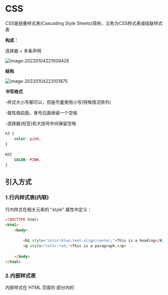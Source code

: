 

# CSS

CSS是层叠样式表(Cascading Style Sheets)简称，又称为CSS样式表或级联样式表



**构成：**

选择器 + 多条声明

![image-20220104221009426](https://gitee.com/kevinyong/kevin-gallery/raw/master/image-20220104221009426.png)



**结构**

![image-20220104223101875](https://gitee.com/kevinyong/kevin-gallery/raw/master/image-20220104223101875.png)



**书写格式**

-样式大小写都可以，但是尽量使用小写(特殊情况除外)

-属性值前面，冒号后面保留一个空格

-选择器(标签)和大括号中间保留空格

```css
h3 {
    color: pink;
}

H3{
    COLOR: PINK;
}
```



## 引入方式

### 1.行内样式表(内联)

行内样式在相关元素的 "style" 属性中定义：

```html
<!DOCTYPE html>
<html>
    <body>

        <h1 style="color:blue;text-align:center;">This is a heading</h1>
        <p style="color:red;">This is a paragraph.</p>

    </body>
</html>
```





### 2.内部样式表

内部样式在 HTML 页面的 <head> 部分内的 <style> 元素中进行定义：

```html
<!DOCTYPE html>
<html>
    <head>
        <style>
            body {
              background-color: linen;
            }

            h1 {
              color: maroon;
              margin-left: 40px;
            } 
        </style>
    </head>
    <body>

        <h1>This is a heading</h1>
        <p>This is a paragraph.</p>

    </body>
</html>
```



### 3.外部样式表

外部样式在 HTML 页面 <head> 部分内的 <link> 元素中进行定义：

```html
<!DOCTYPE html>
<html>
    <head>
        <link rel="stylesheet" type="text/css" href="mystyle.css">
    </head>
    <body>

        <h1>This is a heading</h1>
        <p>This is a paragraph.</p>

    </body>
</html>
```





## CSS三大特性：

**(1)层叠性：**

相同选择器给设置相同样式，此时最后设置的样式覆盖前面的样式

```css
div {
	color: red;
}

div {
    color: green;/*覆盖之前的样式*/
}
```



**(2)继承性：**

子标签会继承父标签*某些*样式，如文本颜色、字号

```css
div{
    color: pink;/*子标签字体颜色会变为粉色*/
}


<div>
	<p>继承</p>
</div>
```

```
一般继承(text- , font- , line- 开头的元素)
```



**继承性还用在行高的设置上面:**

后面不带单位，代表***行高就为前面字体大小乘以该小数***

```css
body {
    font: 12px/1.5 'Microsoft YaHei';/*此处1.5没有带单位，代表了子元素行高为：子元素fontsize × 1.5 */
}

/*子元素p*/
p {
    font-size: 14px;/*此时子元素真正的行高为14 × 1.5*/
}
```



**(3)优先级**

归纳起来就是选择器越精确，越靠近选择的标签，则优先级越高

![image-20220106162750778](https://gitee.com/kevinyong/kevin-gallery/raw/master/image-20220106162750778.png)

```css
div {
    color: pink!important/*优先级最高*/
}
```



**复合选择器权重会叠加：**

```css
/*权重为 0,0,0,1 +0,0,0,1 = 0,0,0,2*/
ul li{
    color: green;
}
```

![image-20220106164328349](https://gitee.com/kevinyong/kevin-gallery/raw/master/image-20220106164328349.png)





## 一.选择器

**选择器作用**

选择特定标签，然后将属性值赋给对应标签



### 1.基础选择器

#### (1)标签(元素)选择器

元素选择器根据元素名称来选择 HTML 元素。

在这里，页面上的所有 <p> 元素都将居中对齐，并带有红色文本颜色：

```css
p {
  text-align: center;
  color: red;
}
```



#### (2)类选择器

类选择器选择有特定 class 属性的 HTML 元素。

如需选择拥有特定 class 的元素，请写一个句点（.）字符，后面跟类名。

```css
//在此例中，所有带有 class="center" 的 HTML 元素将为红色且居中对齐：
.center {
  text-align: center;
  color: red;
}
```

```css
您还可以指定只有特定的 HTML 元素会受类的影响。

实例
//在这个例子中，只有具有 class="center" 的 <p> 元素会居中对齐：
p.center {
  text-align: center;
  color: red;
}
```



**HTML 元素也可以引用多个类。**

```html
<!--在这个例子中，<p> 元素将根据 class="center" 和 class="large" 进行样式设置：-->
 
<p class="center large">这个段落引用两个类。</p>
```

<font color="red">多类名机制可以很好地将一些共有特性抽离出来，类似于java的类</font>





#### (3)id选择器

id 选择器使用 HTML 元素的 id 属性来选择特定元素。

元素的 id 在页面中是**唯一**的，因此 id 选择器用于选择一个**唯一的元素**！

要选择具有特定 id 的元素，请写一个井号（＃），后跟该元素的 id。

```css
//这条 CSS 规则将应用于 id="para1" 的 HTML 元素：

#para1 {
  text-align: center;
  color: red;
}
```

```
注意：id名称不能以数字开头
```



#### (4)通配符选择器



```css
* {
    color: red;
}
/*将所有元素都修改样式*/
```





### 2.复合选择器

#### (1)后代选择器

又称为包含选择器，可以选择父元素里面子元素。其写法就是把外层标签写在前面，内层标签写在后面，中间用空格分隔。

```css
元素1 元素2 {
    样式声明
}
```



#### (2)子选择器

只选择作为元素**最近的一级子元素**，简单理解就是选择亲儿子元素

```css
元素1 > 元素2 {
    样式声明
}
```



#### (3)并集选择器

```css
元素一,
元素二{
    color: pink;
}
```

```
并集选择器喜欢竖着写
```









### 3.伪类选择器

伪类用于定义元素的特殊状态。

例如，它可以用于：

- 设置鼠标悬停在元素上时的样式
- 为已访问和未访问链接设置不同的样式
- 设置元素获得焦点时的样式



```css
/* 未访问的链接 */
a:link {
  color: #FF0000;
}

/* 已访问的链接 */
a:visited {
  color: #00FF00;
}

/* 鼠标悬停链接 */
a:hover {
  color: #FF00FF;
}

/* 已选择的链接 */
a:active {
  color: #0000FF;
}
```

<font color="red">**注意：**`a:hover` 必须在 CSS 定义中的 `a:link` 和 `a:visited` 之后，才能生效！`a:active` 必须在 CSS 定义中的 `a:hover` 之后才能生效！伪类名称对大小写不敏感。`LVHA`</font>

#### 伪类和 CSS 类

伪类可以与 CSS 类结合使用：

当您将鼠标悬停在例子中的链接上时，它会改变颜色：

```css
a.highlight:hover {
  color: #ff0000;
}
```

#### 伪类和元素

在 <div> 元素上使用 :hover 伪类的实例：

```css
div:hover {
  background-color: blue;
}
```



#### CSS - :first-child 伪类

:first-child 伪类与指定的元素匹配：该元素是另一个元素的第一个子元素。

```
口诀：  `:first-child` 前面是A就代表匹配首个A的。。。
```



匹配首个 <p> 元素

在下面的例子中，选择器匹配作为任何元素的第一个子元素的任何 <p> 元素：

```css
p:first-child {
  color: blue;
}
```



**匹配所有 <p> 元素中的首个 <i> 元素**

在下面的例子中，选择器匹配所有 <p> 元素中的第一个 <i> 元素：

```css
p i:first-child {
  color: blue;
}
```



#### :focus伪类选择器

用于**选取获得焦点的表单元素**(谁获得焦点，谁调用)，往往input标签类元素才能获取焦点，所以常用在input上

```css
input:focus {
    background-color: yellow;
}
```



#### 关于表单伪类选择器

![image-20220118185737134](https://gitee.com/kevinyong/kevin-gallery/raw/master/image-20220118185737134.png)



## 二、基本属性

### 1.字体属性

**定义字体：**

```css
/*会按顺序匹配字体，电脑不存在则依次往后*/
body {
    font-family: "微软雅黑",Arial,sans-serif;
}
```

**文字大小**

```css
font-size: 20px;
```

**字体粗细**

```css
font-weight: normal(400)|bold(700)|../*也可以跟数字(100-900)，不用带单位*/
```

**文字样式：**

```css
font-style: italic;/*斜体*/
font-style: normal;/*使倾斜字体变正常*/
```



#### **复合写法：**

严格按照顺序书写，size 和 family不允许省略

```css
/*font: font-style font-weight font-size/line-height font-family*/
font: italic 700 60px '微软雅黑'
```



### 2.文本属性

**文本颜色：**

```css
div {
    color: red;/#FF0000;/rgb(255.0.0);/*三种表示形式*/
}
```

| 表示         | 属性值                    |
| ------------ | ------------------------- |
| 预定于颜色值 | red,green,blue            |
| 十六进制     | #FF0000 , #FF6600 #29D794 |
| RGB代码      | rgb(255.0.0)              |



**对齐文本：**

让对应容器内的文字中间对齐

```css
text-align: center；
```

| 属性值 | 释义     |
| ------ | -------- |
| left   | 左对齐   |
| right  | 右对齐   |
| center | 居中对齐 |



**装饰文本：**

```css
text-decoration: 
```

| 属性值       | 描述                   |
| ------------ | ---------------------- |
| none         | 默认                   |
| underline    | 下划线，连接自带下划线 |
| overline     | 上划线                 |
| line-through | 删除线                 |



**文本缩进**

```css
text-indent: 10px;/*首行缩进*/
```

也可以取负值，就是往-x轴缩进



<font color="red">可以使用em作为单位，1em = 16px(1em代表一个文字大小)</font>

**行间距:**

```css
line-height: 10px;
```

![image-20220105175439130](https://gitee.com/kevinyong/kevin-gallery/raw/master/image-20220105175439130.png)

当然也可以用下面写法

```css
font: 16px/28px;/*代表文字大小为16，行间距为28*/
```



**当把行高和块高设置为相同值是，内容文字就能够垂直居中**

```css
a {
    display: block;
    width: 190px;
    height: 48px;
    line-height: 48px;

}
```

![image-20220106124755814](https://gitee.com/kevinyong/kevin-gallery/raw/master/image-20220106124755814.png)

**文字阴影：**

```css
text-shadow: h-shadow v-shadow blur color;
```



| 值       | 描述               |
| -------- | ------------------ |
| h-shadow | 必需，水平阴影位置 |
| v-shadow | 必需，垂直阴影位置 |
| blur     | 可选，模糊距离     |
| color    | 可选，阴影颜色     |



### 3.背景属性

**(1)背景颜色：**

```css
background-color: transparent|color/*transparent是透明*/
```

**(2)背景图片：**

```css
background-image: url(images/logo.png);
```

**(3)背景平铺：**

平铺就是或让图片重复以至占满整个容器。

默认情况，背景图片是平铺的

```css
background-repeat: repeat | 
                    no-repeat | 
                    repeat-x | 沿着x轴平铺
                    repeat-y沿着y轴平铺
```

**(4)背景图片位置：**

通常插入图标或者其他的图片不适用img标签而是background-image，因为容易控制坐标

```css
background-position: x y;

/*方位*/
background-position: center top;//可以变换顺序

/*精确坐标*/
background-position: 50px 20px(x y轴)
```

| 参数值   | 说明                                                    |
| -------- | ------------------------------------------------------- |
| length   | 百分数 \| 浮点数字和单位标识符组成的长度值              |
| position | top \| center \| bottom \|left \| center \| right方位词 |

*如果只指定了一个方位名词，另一个值省略，则第二个值默认就是居中对齐*

![image-20220106133142511](https://gitee.com/kevinyong/kevin-gallery/raw/master/image-20220106133142511.png)



**(5)背景图像固定(附着)**

```css
background-attachment: scroll /*随着内容滚动*/
					   | fixed;/*固定*/
```



**(6)背景复合写法：**

没有特定书写顺序，一般习惯性约定顺序

```css
background: 背景颜色 背景图片地址 背景平铺 背景图像滚动 背景图片位置
```



**(7)背景色半透明：**

```css
background: rgba(0,0,0,0.3);/*透明度从0-1*/
```

也可以通过opacity属性实现:

```css
opacity: 0.1;
```



**(8)背景图片尺寸**

``` 
background-size: length |
				percentage |
				cover |
				contain |
```

| 值         | 描述                                                         |
| ---------- | ------------------------------------------------------------ |
| length     | 设置背景图片高度和宽度。第一个值设置宽度，第二个值设置的高度。如果只给出一个值，第二个是设置为 **auto**(自动) |
| percentage | 将计算相对于背景定位区域的百分比。第一个值设置宽度，第二个值设置的高度。如果只给出一个值，第二个是设置为"auto(自动)" |
| cover      | 此时会保持图像的纵横比并将图像缩放成将完全覆盖背景定位区域的最小大小。(图片会被裁剪) |
| contain    | 此时会保持图像的纵横比并将图像缩放成将适合背景定位区域的最大大小。(图片不会被裁剪) |



### 4.元素显示、隐藏

**方法一**

```css
display: none;//隐藏元素，不再占有原来位置
		block;//显示元素（转换为块级元素）
		table;//转换为块级元素，并且一行显示
```



**方法二**

```css
visibility: hidden;//隐藏元素，但是继续占有原位置
			visible;//元素可视
```

![image-20220112150954731](https://gitee.com/kevinyong/kevin-gallery/raw/master/image-20220112150954731.png)



**方法三：**

```css
overflow: hidden;//溢出部分隐藏
		  visible;//溢出的照常显示
		  auto;//只有溢出才显示滚动条
		  scroll;//不管是否溢出，添加滚动条
```

![image-20220112151427440](https://gitee.com/kevinyong/kevin-gallery/raw/master/image-20220112151427440.png)

### 5.鼠标样式

```css
li {
    cursor: pointer;
}
```

| 属性值      | 描述 |
| ----------- | ---- |
| default     | 默认 |
| pointer     | 小手 |
| move        | 移动 |
| text        | 文本 |
| not-allowed | 禁止 |

### 6.表单相关操作

表单输入框默认点击会出现蓝色轮库线，使用：

```css
input {
    outline: none;//去除轮廓线
}
```

![image-20220113143005784](https://gitee.com/kevinyong/kevin-gallery/raw/master/image-20220113143005784.png)

去掉textarea的自由拖拽区域

```css
textarea {
    resize: none;
}
```

![image-20220113143314040](https://gitee.com/kevinyong/kevin-gallery/raw/master/image-20220113143314040.png)

### 7.vertival-align

该属性常常用于设置图片或者表单（行内块元素）和**文字垂直对齐**。

*只针对行内元素和行内块元素*

```css
vertival-align: baseline|/*元素放置在父元素基线上*/
				top|/*把元素顶端与行中最高元素顶端对齐*/
				middle|/*把此元素放置在父元素中部*/
				bottom/*把元素顶端与行中最低元素顶端对齐*/
```

![image-20220113150332410](https://gitee.com/kevinyong/kevin-gallery/raw/master/image-20220113150332410.png)

![image-20220113150522225](https://gitee.com/kevinyong/kevin-gallery/raw/master/image-20220113150522225.png)







## 三、布局

### 1.三大核心

#### (1)盒子模型

![image-20220106165223709](CSS.assets/image-20220106165223709.png)

盒子模型组成：

- ***border边框***

  ```css
  border-width: 12px;/*定义边框粗细*/
  
  border-style: solid(实线) | dashed(虚线) | dotted(点线)/*边框样式*/
  
  border-color: /*边框颜色*/
  
  /*复合写法*/
  border: width style color;/*没有先后顺序*/
  ```

  *可以单独选择方向*：

  ```css
  border-top:
  border-bottom:
  border-left:
  border-right:
  ```

  *合并相邻边框*：

  有时候给一些元素设置边框之后，互相重叠的部分会使边框变粗(特别是表格)，这时候可以使用：

  ```css
  border-collapse: collapse;
  ```




***圆角边框***

```css
border-radius: length;/*可以写四个值：左上，右上，右下，左下*/
```

length可以是百分比，也可以是像素(px)

| 属性                       | 描述 |
| -------------------------- | ---- |
| border-top-left-radius     | 左上 |
| border-top-right-radius    | 左下 |
| border-bottom-right-radius | 右上 |
| border-bottom-left-radius  | 右下 |



***盒子阴影***

```css
box-shadow: 10px 10px 10px 10px gray;
```

| 值       | 描述                       |
| -------- | -------------------------- |
| h-shadow | 必需，水平阴影位置         |
| v-shadow | 必需，垂直阴影位置         |
| blur     | 可选，模糊距离             |
| spread   | 可选，阴影尺寸             |
| color    | 可选，阴影颜色             |
| inset    | 可选，外部阴影改为内部阴影 |

![image-20220109153208629](https://gitee.com/kevinyong/kevin-gallery/raw/master/image-20220109153208629.png)



- ***content内容***

  

- ***padding内边距***

  | 属性           | 作用     |
  | -------------- | -------- |
  | padding-left   | 左内边距 |
  | padding-right  | 右内边距 |
  | padding-top    | 上内边距 |
  | padding-bottom | 下内边距 |

*复合写法*

| 值个数                       | 表达意思                         |
| ---------------------------- | -------------------------------- |
| padding: 5px;                | 上下左右都是5px内边距            |
| padding: 5px 10px;           | 上下是5px，左右是10px            |
| padding: 5px 10px 20px;      | 上是5px，左右是10px，下是20px    |
| padding: 5px 10px 20px 30px; | 依次代表上、右、下、左（顺时针） |

**！！给盒子指定了内边距之后会撑大盒子，使得盒子宽高边大**

```css
div.demo {
    width: 200px;
    height: 200px;
    background-color: #f00;
}
```

![image-20220109131533222](https://gitee.com/kevinyong/kevin-gallery/raw/master/image-20220109131533222.png)

```css
/*指定了padding*/
div.demo {
    width: 200px;
    height: 200px;
    background-color: #f00;
}
```

![image-20220109131604477](https://gitee.com/kevinyong/kevin-gallery/raw/master/image-20220109131604477.png)



***不会撑开padding的情况***

```css
/*当没有指定width或者height时，对应padding设置了就不会撑开，也就是说padding无效*/
div {
    padding: 20px;
}
```



*padding应用*

```
通常在做导航栏的时候，不设置每一个块元素宽度，而是指定padding，根据内容自适应，这样就会和谐很多
```



- ***margin外边距***

  | 属性          | 作用     |
  | ------------- | -------- |
  | margin-left   | 左外边距 |
  | margin-right  | 右外边距 |
  | margin-top    | 上外边距 |
  | margin-bottom | 下外边距 |

  **margin的复合写法与padding完全一致，不再赘述**



***1)外边距应用***

可以让**块级盒子**水平**居中**，但是必须满足两个条件：

①盒子必须制定宽度(width)

②盒子左右外边距都设置auto

```css
.header {
    width: 900px;
    height: 200px;
    margin:0 auto;
}
```

**如果想让行内块元素对齐，则只需要制定text-align center属性即可**



<font color="red">***2)外边距合并，嵌套块元素塌陷：***</font>

对于两个嵌套关系的块元素，父元素有上外边距同时子元素也有上外边距，此时父元素会塌陷较大的外边距值

![image-20220109141523914](https://gitee.com/kevinyong/kevin-gallery/raw/master/image-20220109141523914.png)

```css
.father {
    width: 200px;
    height: 200px;
    background-color: #f00;
    font-size: 19px;

}

.son {
    width: 50px;
    height: 50px;
    margin: 20px;
    background-color: antiquewhite;
}

/*解决办法*/
①为父元素定义上边框
②为父元素定义上边距
③为父元素添加overflow:hidden;
```



***3)清除元素默认的内外边距***

很多元素都自带内外边距，所以在设计前先清零

```css
* {
    padding: 0;
    margin: 0;
}
```



***4)行内元素内外边距***

对于行内元素内外边距**只有左右有效**，设置上下行内边距是无效的

#### (2)浮动(传统布局方式之一)

#### (3)定位(传统布局方式之一)





### 2.传统布局

#### (1)标准流

就是标签按照规定好的默认方式排列

#### (2)浮动

很多布局效果，标准流没办法完成，可以利用浮动完成布局。

最典型的应用就是：让多个块级元素一行内排列显示

<font color="red">多个块级元素纵向排列找标准流，多个块级元素横向排列找浮动</font>

**1)浮动语法：**

```css
选择器 {
    float: 属性值；
}
```

| 属性值 | 描述       |
| ------ | ---------- |
| none   | 元素不浮动 |
| left   | 左浮动     |
| right  | 右浮动     |



**2)浮动特性：**

①浮动元素会脱离标准流(脱标)

- 脱离标准流控制浮动到指定位置
- 浮动的盒子不再保留原先位置

②浮动元素会一行内显示并且元素*顶部对齐*

- 浮动元素互相贴靠在一起(不会有缝隙)，如果父级宽度装不下这些浮动元素，会另起一行

③浮动元素会具有行内块元素特性

- 如果块级盒子没有设置宽度，默认宽度和父级一样宽，但是添加浮动后，大小根据内容来决定
- 浮动盒子中间没有缝隙，紧挨着一起的
- 行内元素同理



**3)浮动和标准流一起搭配**

通常是在一个标准流里面添加浮动元素，也就是**纵向靠标准流，横向靠浮动**



**4)浮动注意点：**

浮动盒子只会影响浮动盒子后面的标准流不会影响前面标准流



**5)清除浮动：**

由于网页内容很多时候不确定，所以我们往往不给标准流盒子设置高度，而是让子元素自己撑开，但是这会造成一个问题就是**如果不给父容器设置高度**而子元素设置浮动，那么就会出现父元素高度为0的问题。这就需要清除浮动

*方法一（额外标签法）*

在最后一个浮动元素后面添加一个标签(`必须是块级元素，不能是行内元素`)，然后添加属性clear

![image-20220109170048252](https://gitee.com/kevinyong/kevin-gallery/raw/master/image-20220109170048252.png)

```css
选择器 {
	clear: 属性值；
}
```

| 属性值   | 描述                                   |
| -------- | -------------------------------------- |
| left     | 不允许左侧有浮动元素(清楚左侧浮动影响) |
| right    | 清除右侧浮动影响                       |
| **both** | 同时清除左右两侧浮动影响               |



*方法二*

父级添加overflow属性

```css
overflow: hidden|auto|scroll
```



*方法三*

父级添加after伪元素

![image-20220109170601790](https://gitee.com/kevinyong/kevin-gallery/raw/master/image-20220109170601790.png)



*方法四*

父级添加双伪元素

![image-20220109170759558](https://gitee.com/kevinyong/kevin-gallery/raw/master/image-20220109170759558.png)



#### (3)定位

定位实现在页面中可以让盒子自由在某个盒子内移动位置或者固定屏幕中某个位置，并且可以压在其他盒子上面，类似于网页中的一些导航栏

![image-20220110170211454](https://gitee.com/kevinyong/kevin-gallery/raw/master/image-20220110170211454.png)



**1)定位组成**

- 定位模式

  用于指定一个元素在文档中定位的方式

- 边便宜

  决定该元素最终位置



**3)定位模式：**

通过css的position属性设置

| 值       | 语义     |
| -------- | -------- |
| static   | 静态定位 |
| relative | 相对定位 |
| absolute | 绝对定位 |
| fixed    | 固定定位 |



**①静态定位：**

就是我们常用的流式定位

```css
选择器 {
    position: static;
}
```

**②相对定位：**

相对定位是元素在移动位置时候，相对于它原来位置来说的

```css
选择器 {
    position: relative;
}
```

*特点：*

- **相对于自己原来位置移动**（移动参照点使自己原来位置），会压住其他盒子
- 原来在标准流的位置继续占有，后面盒子仍然以标准流方式对待它（**不脱标，原来位置继续保留**）

```css
.box1 {
    position: relative;
    top: 100px;
    left: 50px;
    width: 300px;
    height: 200px;
    background-color: antiquewhite;
}

.box2 {
    width: 300px;
    height: 200px;
    background-color: aqua;
}
```

![image-20220110172031073](https://gitee.com/kevinyong/kevin-gallery/raw/master/image-20220110172031073.png)

**③绝对定位：**

绝对定位是元素在移动位置时候，相对于祖先元素来说的

*特点：*

- 如果**没有祖先元素**或者**祖先元素没有设置定位**，则该元素定位以浏览器为基准
- 如果**父元素有定位**(相对，绝对，固定定位)，则以**最近一级**的有定位祖先元素为参考点移动位置
- 绝对定位不再占有原来位置(脱离标准流)

> 绝对定位如何**水平居中**：
>
> 不可以使用auto来居中，但是可以使用算法：
>
> - 先移动到父容器一半：left:50%
> - margin-left: -100px代表：在现在位置基础上左走半个盒子距离



**!!!两者使用总结!!!：**

“子绝父相”：子级是绝对定位的话，父级要用相对定位：

- 子级绝对定位，不会占有位置，可以放到父盒子里面任何一个地方，不会影响其他兄弟盒子（浮动只会影响后面盒子，不会影响前面盒子）
- 父盒子需要加定位限制子盒子在父盒子内显示
- 父盒子布局时，要占有位置，因此父盒子只能是相对定位。



**4)边偏移：**

**定位的盒子移动到最终位置**，有top、bottom、left、right4个属性

| 属性   | 示例         | 描述                                         |
| ------ | ------------ | -------------------------------------------- |
| top    | top：80px    | 顶端偏移量，定义元素相对于其父元素上边线距离 |
| bottom | bottom：80px | 底部偏移量，定义元素相对于父元素下边线的距离 |
| left   | left：80px   | 左侧偏移量，定义元素相对于父元素左边线距离   |
| right  | right：80px  | 右侧偏移量，定义元素相对于其父元素右边线距离 |







**④固定定位**

固定定位是元素固定于浏览器可视区位置，主要使用场景：**可以在浏览器页面滚动时元素位置不会改变。**

```css
选择器 {position: fixed;}
```

特点：

- 跟父元素没有任何关系
- 不随滚动条滚动
- 固定定位不占有原先位置（特殊的绝对定位）

![image-20220112134944021](https://gitee.com/kevinyong/kevin-gallery/raw/master/image-20220112134944021.png)



***固定定位fixed技巧：***

固定在版心右侧位置：

1)让固定定位的盒子left:50% ，走到浏览器可视区中间

2)让固定定位盒子再margin-left版心宽度一半距离。(这里是指**相对该固定盒子再右移**)

以上操作就可以让固定位置和版心右侧对齐了



```css
.box1 {
    width: 900px;
    height: 500px;
    margin: 0 auto;
    background-color: antiquewhite;
}

.box2 {
    position: fixed;
    left: 50%;

    margin-left: 450px;
    width: 60px;
    height: 150px;
    background-color: aqua;
}
```



![image-20220112135916162](https://gitee.com/kevinyong/kevin-gallery/raw/master/image-20220112135916162.png)



**⑤粘性定位(sticky)：**

粘性定位可以被认为是相对定位和固定定位的混合

```css
选择器 {
    position: sticky;
    top: 10px;/*当元素距离顶部10像素时就固定了*/
}
```

特点：

- 以浏览器的可视窗口为参照点移动元素
- 粘性定位占有原先位置
- 必须添加top、left、right、bottom其中一个才有效

**注意：粘性定位的组件必须要在父布局的宽度里面滚动才生效，如果没有设置body（该粘性布局在的容器）为1000px，则粘性布局不会生效，因为滚动的是box1的内容**

```css
<style>
        body {
            height: 1000px;
        }

        .box1 {
            float: left;
            width: 900px;
            height: 1000px;
            margin: 0 auto;
            background-color: antiquewhite;
        }

        .box2 {
            position: sticky;
            top: 10px;
            left: 910px;
            width: 60px;
            height: 150px;
            background-color: aqua;
        }
    </style>
</head>

<body>



    <div class="box1"></div>
    <div class="box2"></div>

</body>
```







##### **定位的叠放次序：**

使用定位布局时，可能出现盒子重叠情况，此时，可以使用z-index来控制盒子上下次序(z轴)

```css
选择器 {
    z-index: 1;
}
```

- 数值可以是整数、负数或0（auto）
- 如果属性相同，则按照书写顺序排列
- 数字后面不加单位



##### 定位特殊特性：

①**绝对定位和固定定位也和浮动类似**：

- *行内元素*添加绝对或者固定定位，可以直接设置高度和宽度
- *块级元素*添加绝对或者固定定位，如果不给宽度或高度，默认大小是内容大小

②**绝对定位(固定定位)会完全压住盒子**：

浮动元素不同，它不会压住下面标准流盒子里面的文字，但是绝对定位会压住下面标准流所有的内容。

之所以产生这样原因是因为浮动目的最初就是为了做文字环绕效果，文字会围绕浮动元素。

#### (4)常见网页布局

<img src="https://gitee.com/kevinyong/kevin-gallery/raw/master/image-20220109163832600.png" alt="image-20220109163832600" style="zoom:67%;" />

<img src="https://gitee.com/kevinyong/kevin-gallery/raw/master/image-20220109163847317.png" alt="image-20220109163847317" style="zoom:80%;" />

<img src="https://gitee.com/kevinyong/kevin-gallery/raw/master/image-20220109163954335.png" alt="image-20220109163954335" style="zoom:80%;" />



### 3.Flex布局

用在移动端比较多，更加灵活，但是PC端兼容性差

> 通过给父盒子添加flex属性，来控制子盒子的位置和排列方式

![image-20220216173558572](https://gitee.com/kevinyong/kevin-pic-gall2/raw/master/image-20220216173558572.png)

![image-20220216173508963](https://gitee.com/kevinyong/kevin-pic-gall2/raw/master/image-20220216173508963.png)

![image-20220216173523102](https://gitee.com/kevinyong/kevin-pic-gall2/raw/master/image-20220216173523102.png)



#### 常见父项属性

![image-20220216173935306](https://gitee.com/kevinyong/kevin-pic-gall2/raw/master/image-20220216173935306.png)

> - flex-direction:
>
>   > | 属性           | 说明                     |
>   > | -------------- | ------------------------ |
>   > | row            | 默认，从左到右           |
>   > | row-reverse    | 从右到左                 |
>   > | column         | 从上到下，将纵轴变为主轴 |
>   > | column-reverse | 从下到上                 |
>
> - justify-content：
>
>   > | 属性          | 说明                                        |
>   > | ------------- | ------------------------------------------- |
>   > | flex-start    | 默认，从头部开始；如果主轴是x轴，则从左到右 |
>   > | flex-end      | 从尾部开始排列                              |
>   > | center        | 主轴居中对齐                                |
>   > | space-around  | 平分剩余空间                                |
>   > | space-between | 先两边贴边，再平分剩余空间                  |
>
> - flex-wrap：
>
>   > flex布局中，默认子元素不会换行
>   >
>   > | 属性   | 说明           |
>   > | ------ | -------------- |
>   > | nowrap | 默认值，不换行 |
>   > | wrap   | 换行           |
>
> - align-items
>
>   > 侧轴上子元素排列方式
>   >
>   > | 属性       | 说明         |
>   > | ---------- | ------------ |
>   > | flex-start | 从上到下     |
>   > | flex-end   | 从下到上     |
>   > | center     | 垂直居中     |
>   > | stretch    | 拉伸，默认值 |
>
> - align-content：
>
>   > 只有**换行之后**才会对所以子元素有效。
>   >
>   > 属性值和align-item类似
>   >
>   > ![image-20220216175424402](https://gitee.com/kevinyong/kevin-pic-gall2/raw/master/image-20220216175424402.png)



#### 常见子项属性

- flex:

  > 定义子项目**分配剩余空间**，来表示占多少份数
  >
  > ```css
  > /*此时剩余空间分配份数*/
  > .item{
  >     flex:<number>
  > }
  > ```

- align-self：

  > 在父亲设置子元素排列顺序会作用在所以的子元素身上，如果想要单独给某个元素设置排列方式，可以使用这个属性

- order：

  > 子元素显示的优先级，越高的显示在越前面

## 四、CSS高级技巧

### 1.精灵图

一个网页中往往会有很多小图片作为修饰，当网页中图像过多时，服务器会频繁接收和发送请求图片，造成压力过大，这将大大降低页面加载速度。

因此，为了有效减少服务器接收和发送请求次数，提高页面加载速度，出现了CSS精灵技术(CSS Sprites)

**使用精灵技术：**

- 把多个小背景图片正和岛一张大图片中
- 这个大图片成为精灵图
- 移动图片位置，**使用background-position**移动背景图片可以达到指定地方
- 移动距离就是这个目标图片x和y坐标，注意网页中坐标有所不同

![image-20220112163431416](https://gitee.com/kevinyong/kevin-gallery/raw/master/image-20220112163431416.png)



### 2.字体图标

字体图标可以为前端工程师提供一种方便高效的图标使用方式，**展示的是图标，本质属于字体**

字体图标本质是文字，可以改变颜色，大小等



**(1)字体图标下载**

- iconmoon字库 http://iconmoon.io
- iconfont字库 http://www.iconfont.cn/



**(2)如何使用：**

以iconmoon为例，

- 下载之后解压，将fonts文件夹放到html页面根目录下

- 在css样式中全局声明字体，就是引入字体，将以下代码复制到style标签里面(解压后的文件夹会有一个style.css文件)：

  ![image-20220112165133790](https://gitee.com/kevinyong/kevin-gallery/raw/master/image-20220112165133790.png)

- 然后打开解压后的文件夹的demo.html

  ![image-20220112165501368](https://gitee.com/kevinyong/kevin-gallery/raw/master/image-20220112165501368.png) 

  复制对应的方框：

![image-20220112165544363](https://gitee.com/kevinyong/kevin-gallery/raw/master/image-20220112165544363.png)

- 然后在html里面粘贴复制的方框，并且设置样式font-family为刚刚复制代码里面的font-family：

  ![image-20220112165746049](https://gitee.com/kevinyong/kevin-gallery/raw/master/image-20220112165746049.png)



**追加图标：**

![image-20220112170030342](https://gitee.com/kevinyong/kevin-gallery/raw/master/image-20220112170030342.png)

然后继续选择新的图标即可



### 3.制作对话框样式

```css
border-top: 10px solid pink;
border-left: 10px solid red;
border-bottom: 10px solid blue;
border-right: 10px solid green;
/*以上代码可以看出，其实如果没有指定方框宽、高，只指定边框，边框是三角形的*/
```

![image-20220112170630119](https://gitee.com/kevinyong/kevin-gallery/raw/master/image-20220112170630119.png)

所以我们可以只取某一个方位的三角形设置颜色，其余的都透明就可以达到目的

```css
.box2 {
    width: 0;
    height: 0;
    border: 50px solid transparent;
    border-top-color: pink;
}
```

![image-20220113142322876](https://gitee.com/kevinyong/kevin-gallery/raw/master/image-20220113142322876.png)

### 4.多余文字省略号代替：

**单行文本**

```css
/*这个单词意思是如果文字显示不开也必须强制一行*/
white-space: nowrap;
/*溢出部分隐藏*/
overflow: hidden;
/*溢出时用省略号代替*/
text-overflow: ellipsis;
```

**多行文本(设计兼容性问题)**

多文本溢出显示省略号，有较大的兼容性问题吗，适合webkit浏览器或移动端

```css
overflow: hidden;
text-overflow: ellipsis;
/*弹性伸缩盒子模型展示*/
display: -webkit-box;
/*限制在一个块元素显示的文本行数*/
-webkit-line-clamp: 2;
/*设置或检索伸缩盒子对象子元素排列方式*/
-webkit-box-orient: vertical;
```



### 5.多个盒子排列问题：

通过巧用margin-left 负值，可以使得盒子边框之间进行重叠，从而减小宽度

![image-20220113152703710](https://gitee.com/kevinyong/kevin-gallery/raw/master/image-20220113152703710.png)

![image-20220113152829992](https://gitee.com/kevinyong/kevin-gallery/raw/master/image-20220113152829992.png)



**鼠标移动到盒子上时边框改变：**

方法一：

鼠标移动到的盒子添加相对定位，就会覆盖其他盒子

![image-20220113153021928](https://gitee.com/kevinyong/kevin-gallery/raw/master/image-20220113153021928.png)

方法二：

如果所有盒子都设置了定位，则添加优先级

![image-20220113153159928](https://gitee.com/kevinyong/kevin-gallery/raw/master/image-20220113153159928.png)

![image-20220113153213776](https://gitee.com/kevinyong/kevin-gallery/raw/master/image-20220113153213776.png)



### 6.CSS初始化

不同浏览器对有些标签默认值是不同的，为了消除不同浏览器对HTML文本呈现诧异，照顾浏览器的兼容，我们需要对CSS初始化。简单来说就是：重设浏览器样式

```css
* {
    margin: 0;
    padding: 0;
}

body {
    -webkit-font-smoothing: antialiased;//防止文字放大有锯齿
    font-family: '\9ED1\4F53';/*把中文字体名称用相应Unicode编码来代替，这样可以有效避免浏览器解释CSS时候出现乱码问题，
    比如 黑体\9ED1\4F53
         宋体\5B8B\4F53
    	 微软雅黑\5FAE\8F6F\96C5\9ED1
    */
}
```





## 五、CSS3

### 1.属性选择器

**权重是10**

**(1)选择具有某一些属性的元素**

```html
/*必须是input，但是同时具有value这个属性*/
input[value] {
	color: pink;
}

<input type="text" value="输入用户名"/>
```

**(2)还可以选择`属性=值`的某些元素**

```html
input[type=text]{

}

<input type="text"/>
```

**(3)还可以选择`属性值开头`的某些元素**

| 选择符      | 简介                                  |
| ----------- | ------------------------------------- |
| E[att]      | 选择具有att属性的E元素                |
| E[att=val]  | 选择具有att属性且属性值等于val的E元素 |
| E[att^=val] | 匹配具有att属性且值以val开头的E元素   |
| E[att$=val] | 匹配具有att属性且值以val结尾的E元素   |
| E[att*=val] | 匹配具有att属性且值中含有val的E元素   |





### 2.结构伪类选择器

主要根据文档结构来选择元素，常用于根据父级选择器里面的子元素

| 选择符                        | 简介                       |
| ----------------------------- | -------------------------- |
| E:first-child                 | 匹配父元素中第一个子元素E  |
| E:last-child                  | 匹配父元素中最后一个E元素  |
| E:nth-child(n)n填写选择的数字 | 匹配父元素中的第n个子元素E |
| E:first-of-type               | 指定类型E的第一个          |
| E:last-of-type                | 指定类型E的最后一个        |
| E:nth-of-type(n)              | 指定类型E的第n个           |



**E:nth-child(n)**

- n可以是数字，关键字

- n如果是公式，就是选择第n个子元素，里面数字从1开始

- n可以是关键字：**even偶数、odd基数**

- n可以是公式：常见公式如下(如果n是公式，则从0开始计算，但是第0个元素和超出元素忽略)

  | 公式 | 取值               |
  | ---- | ------------------ |
  | 2n   | 偶数               |
  | 2n+1 | 奇数               |
  | 5n   | 5 10 15 。。       |
  | n+5  | 从第五个开始到最后 |
  | -n+5 | 前五个(包括第五个) |

  

  > ```css
  > E:nth-child(even) {
  >     /*选择所有偶数孩子*/
  > }
  > 
  > E:nth-child(n) {
  >     /*选择所有孩子*/
  > }
  > ```



**E:nth-of-type(n)和nth-child(n)区别**

- nth-child(n)会**先将所有子盒子排序，然后选择第一个元素，看是否和冒号前面类型匹配**，如果匹配则执行里面属性，否则不执行

- nth-of-type(n)会把**指定元素盒子排列序号**

  ```css
  section div:nth-child(1){
      /*匹配不成功，都不选择*/
  }
  
  section div:nth-of-type(1){
      /*匹配第一个div*/
  }
  
  
  <section>
  	<p></p>
  	<div></div>
  </section>
  ```

  



### 3.伪元素选择器

伪元素选择器可以帮助我们利用CSS创建新标签元素，而不需要HTML标签。

| 选择符   | 简介                     |
| -------- | ------------------------ |
| ::before | 在元素内部的前面插入内容 |
| ::after  | 在元素内部后面插入内容   |

**注意：**

- before和after创建一个元素，但是属于行内元素
- 新创建的这个元素在文档树中是找不到的，所以我们称为伪元素
- 语法：element::before{}
- before和after必须有content属性
- before在父元素内容的前面创建元素，after在父元素内容后面插入元素
- 伪元素选择器和标签选择器一样，权重为1



```css
.box1::before {
    content: '我是前面';/*必须要有content*/
}

.box1::after {
    content: '我是后面';
}


<div class="box1" style="background-color: bisque;">
我是中间
</div>
```

![image-20220115152600059](https://gitee.com/kevinyong/kevin-gallery/raw/master/image-20220115152600059.png)

**应用：**

常常应用与做文本框里面的图标或者其他占位图

![image-20220115153308172](https://gitee.com/kevinyong/kevin-gallery/raw/master/image-20220115153308172.png)

```css
div {
    position: relative;
    height: 70px;
    width: 150px;
    border: 1px solid red;
}

div::after {
    position: absolute;
    content: '\e191';
    font-family: 'icomoon';
    color: red;
    font-size: 18px;
}
```



还可以实现以下遮罩的效果：

![image-20220115154536612](https://gitee.com/kevinyong/kevin-gallery/raw/master/image-20220115154536612.png)

```html
<style>
    div {
        width: 250px;
        height: 250px;
        margin: 0 auto;
    }
    
    div::before {
        content: '';
        position: absolute;
        top: 0;
        left: 0;
        width: 100%;
        height: 100%;
        background: rgba(0, 0, 0, .4) url(playbutton.png) no-repeat center;
     }
    
    /*鼠标经过这个盒子就会有遮罩显示*/
    div:hover::before {
        display: block;
    }
</style>
<body>
    <div class="box1">
        <img src="twogirls.png"/>
    </div>
</body>
```



### 4.border-box

CSS3中可以通过box-sizing来指定盒模型，2个值：<font color="red">content-box、border-box</font>，这样我们计算盒子大小的方式就改变

> - box-sizing：content-box 盒子大小为width+padding+border
> - box-sizing： border-box **盒子大小就为width。**



### 5.filter

**该属性**将模糊或颜色偏移等图形效果应用于元素

```css
filter: 函数(); 
例如：
filter: blur(5px);/*blur模糊处理，数值越大越模糊*/
```



### 6.calc函数

声明属性值是可以执行一些计算，可以使用 + - * /

```css
width: calc(100%-30px);
/*无论父元素怎么变化，该元素总是比父元素小30px*/
```



### 7.transition过渡：

过渡动画：一个状态过渡到另一个状态

**经常和hover一起搭配使用**

```css
transition: 过渡属性 花费时间 运动曲线 何时开始;
```

> - 属性：指定要进行过渡的属性，如果所有属性都过渡，使用all
> - 花费时间：单位是秒（必须写单位）
> - 运动曲线： 默认是ease(逐渐慢下来)、linear(线性)、ease-in(加速)、ease-out(减速)、ease-in-out(先加速后减速)
> - 何时开始： 单位是s，可以设置延迟触发时间

如果想写多个属性，利用逗号分隔

```css
div{
    transition: width .5s,height .5s;
}
```

**!!!谁过渡给谁加！！！**